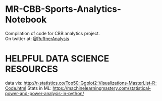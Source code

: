 # MR-CBB-Sports-Analytics-Notebook
Compilation of code for CBB analytics project. <br>
On twitter at: <a href="https://twitter.com/RuffnerAnalysis" class="icon fa-twitter">
    										<span class="label">@RuffnerAnalysis</span></a><br>

# HELPFUL DATA SCIENCE RESOURCES

data vis: http://r-statistics.co/Top50-Ggplot2-Visualizations-MasterList-R-Code.html
Stats in ML: https://machinelearningmastery.com/statistical-power-and-power-analysis-in-python/
